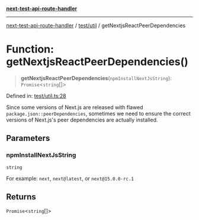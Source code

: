 [**next-test-api-route-handler**](../../../README.md)

***

[next-test-api-route-handler](../../../README.md) / [test/util](../README.md) / getNextjsReactPeerDependencies

# Function: getNextjsReactPeerDependencies()

> **getNextjsReactPeerDependencies**(`npmInstallNextJsString`): `Promise`\<`string`[]\>

Defined in: [test/util.ts:28](https://github.com/Xunnamius/next-test-api-route-handler/blob/85e69e8c9f0f5d099e62128bf945b508df618dd6/test/util.ts#L28)

Since some versions of Next.js are released with flawed
`package.json::peerDependencies`, sometimes we need to ensure the correct
versions of Next.js's peer dependencies are actually installed.

## Parameters

### npmInstallNextJsString

`string`

For example: `next`, `next@latest`, or `next@15.0.0-rc.1`

## Returns

`Promise`\<`string`[]\>
